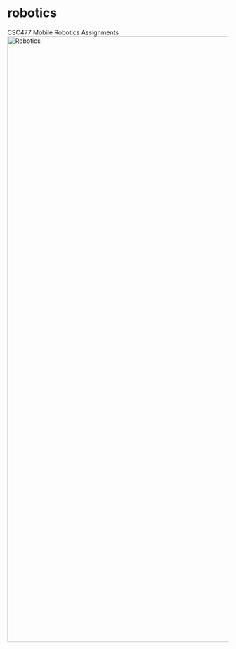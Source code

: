# robotics
CSC477 Mobile Robotics Assignments
<img width="1377" alt="Robotics" src="https://user-images.githubusercontent.com/53938404/117512060-daf0d380-af5c-11eb-8d8b-c7aea5516410.png">
